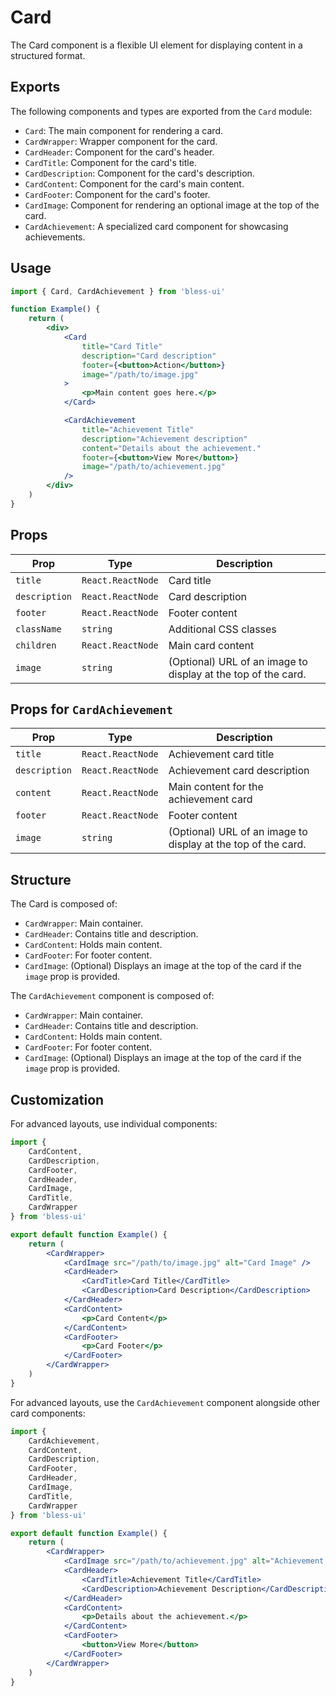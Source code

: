 # Card

The Card component is a flexible UI element for displaying content in a structured format.

## Exports

The following components and types are exported from the `Card` module:

- `Card`: The main component for rendering a card.
- `CardWrapper`: Wrapper component for the card.
- `CardHeader`: Component for the card's header.
- `CardTitle`: Component for the card's title.
- `CardDescription`: Component for the card's description.
- `CardContent`: Component for the card's main content.
- `CardFooter`: Component for the card's footer.
- `CardImage`: Component for rendering an optional image at the top of the card.
- `CardAchievement`: A specialized card component for showcasing achievements.

## Usage

```jsx
import { Card, CardAchievement } from 'bless-ui'

function Example() {
	return (
		<div>
			<Card
				title="Card Title"
				description="Card description"
				footer={<button>Action</button>}
				image="/path/to/image.jpg"
			>
				<p>Main content goes here.</p>
			</Card>

			<CardAchievement
				title="Achievement Title"
				description="Achievement description"
				content="Details about the achievement."
				footer={<button>View More</button>}
				image="/path/to/achievement.jpg"
			/>
		</div>
	)
}
```

## Props

| Prop          | Type              | Description                                                   |
| ------------- | ----------------- | ------------------------------------------------------------- |
| `title`       | `React.ReactNode` | Card title                                                    |
| `description` | `React.ReactNode` | Card description                                              |
| `footer`      | `React.ReactNode` | Footer content                                                |
| `className`   | `string`          | Additional CSS classes                                        |
| `children`    | `React.ReactNode` | Main card content                                             |
| `image`       | `string`          | (Optional) URL of an image to display at the top of the card. |

## Props for `CardAchievement`

| Prop          | Type              | Description                                                   |
| ------------- | ----------------- | ------------------------------------------------------------- |
| `title`       | `React.ReactNode` | Achievement card title                                        |
| `description` | `React.ReactNode` | Achievement card description                                  |
| `content`     | `React.ReactNode` | Main content for the achievement card                         |
| `footer`      | `React.ReactNode` | Footer content                                                |
| `image`       | `string`          | (Optional) URL of an image to display at the top of the card. |

## Structure

The Card is composed of:

- `CardWrapper`: Main container.
- `CardHeader`: Contains title and description.
- `CardContent`: Holds main content.
- `CardFooter`: For footer content.
- `CardImage`: (Optional) Displays an image at the top of the card if the `image` prop is provided.

The `CardAchievement` component is composed of:

- `CardWrapper`: Main container.
- `CardHeader`: Contains title and description.
- `CardContent`: Holds main content.
- `CardFooter`: For footer content.
- `CardImage`: (Optional) Displays an image at the top of the card if the `image` prop is provided.

## Customization

For advanced layouts, use individual components:

```jsx
import {
	CardContent,
	CardDescription,
	CardFooter,
	CardHeader,
	CardImage,
	CardTitle,
	CardWrapper
} from 'bless-ui'

export default function Example() {
	return (
		<CardWrapper>
			<CardImage src="/path/to/image.jpg" alt="Card Image" />
			<CardHeader>
				<CardTitle>Card Title</CardTitle>
				<CardDescription>Card Description</CardDescription>
			</CardHeader>
			<CardContent>
				<p>Card Content</p>
			</CardContent>
			<CardFooter>
				<p>Card Footer</p>
			</CardFooter>
		</CardWrapper>
	)
}
```

For advanced layouts, use the `CardAchievement` component alongside other card components:

```jsx
import {
	CardAchievement,
	CardContent,
	CardDescription,
	CardFooter,
	CardHeader,
	CardImage,
	CardTitle,
	CardWrapper
} from 'bless-ui'

export default function Example() {
	return (
		<CardWrapper>
			<CardImage src="/path/to/achievement.jpg" alt="Achievement Image" />
			<CardHeader>
				<CardTitle>Achievement Title</CardTitle>
				<CardDescription>Achievement Description</CardDescription>
			</CardHeader>
			<CardContent>
				<p>Details about the achievement.</p>
			</CardContent>
			<CardFooter>
				<button>View More</button>
			</CardFooter>
		</CardWrapper>
	)
}
```
